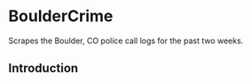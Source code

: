 # BoulderCrime
Scrapes the Boulder, CO police call logs for the past two weeks.

Introduction
------------
